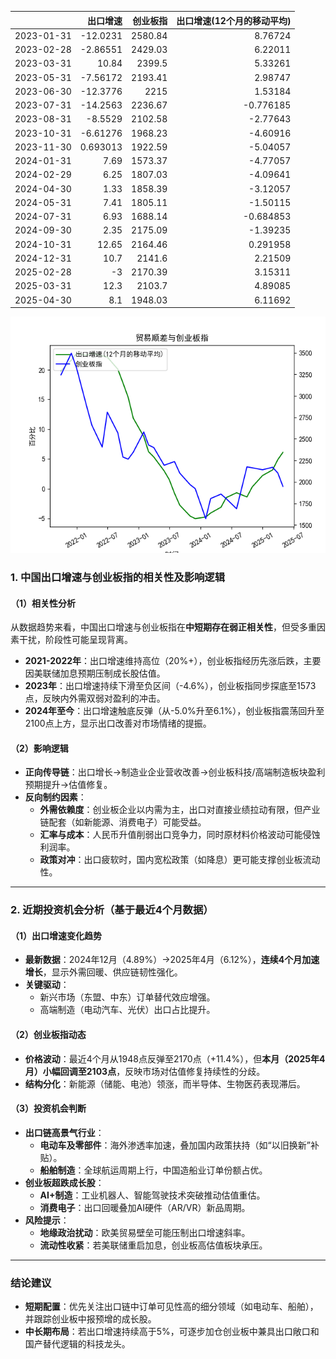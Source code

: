 |            |   出口增速 |   创业板指 |   出口增速(12个月的移动平均) |
|:-----------|-----------:|-----------:|-----------------------------:|
| 2023-01-31 | -12.0231   |    2580.84 |                     8.76724  |
| 2023-02-28 |  -2.86551  |    2429.03 |                     6.22011  |
| 2023-03-31 |  10.84     |    2399.5  |                     5.33261  |
| 2023-05-31 |  -7.56172  |    2193.41 |                     2.98747  |
| 2023-06-30 | -12.3776   |    2215    |                     1.53184  |
| 2023-07-31 | -14.2563   |    2236.67 |                    -0.776185 |
| 2023-08-31 |  -8.5529   |    2102.58 |                    -2.77643  |
| 2023-10-31 |  -6.61276  |    1968.23 |                    -4.60916  |
| 2023-11-30 |   0.693013 |    1922.59 |                    -5.04057  |
| 2024-01-31 |   7.69     |    1573.37 |                    -4.77057  |
| 2024-02-29 |   6.25     |    1807.03 |                    -4.09641  |
| 2024-04-30 |   1.33     |    1858.39 |                    -3.12057  |
| 2024-05-31 |   7.41     |    1805.11 |                    -1.50115  |
| 2024-07-31 |   6.93     |    1688.14 |                    -0.684853 |
| 2024-09-30 |   2.35     |    2175.09 |                    -1.39235  |
| 2024-10-31 |  12.65     |    2164.46 |                     0.291958 |
| 2024-12-31 |  10.7      |    2141.6  |                     2.21509  |
| 2025-02-28 |  -3        |    2170.39 |                     3.15311  |
| 2025-03-31 |  12.3      |    2103.7  |                     4.89085  |
| 2025-04-30 |   8.1      |    1948.03 |                     6.11692  |

![图](output_cybz.png)



### 1. 中国出口增速与创业板指的相关性及影响逻辑

#### （1）相关性分析
从数据趋势来看，中国出口增速与创业板指在**中短期存在弱正相关性**，但受多重因素干扰，阶段性可能呈现背离。  
- **2021-2022年**：出口增速维持高位（20%+），创业板指经历先涨后跌，主要因美联储加息预期压制成长股估值。  
- **2023年**：出口增速持续下滑至负区间（-4.6%），创业板指同步探底至1573点，反映内外需双弱对盈利的冲击。  
- **2024年至今**：出口增速触底反弹（从-5.0%升至6.1%），创业板指震荡回升至2100点上方，显示出口改善对市场情绪的提振。

#### （2）影响逻辑  
- **正向传导链**：出口增长→制造业企业营收改善→创业板科技/高端制造板块盈利预期提升→估值修复。  
- **反向制约因素**：  
  - **外需依赖度**：创业板企业以内需为主，出口对直接业绩拉动有限，但产业链配套（如新能源、消费电子）可能受益。  
  - **汇率与成本**：人民币升值削弱出口竞争力，同时原材料价格波动可能侵蚀利润率。  
  - **政策对冲**：出口疲软时，国内宽松政策（如降息）更可能支撑创业板流动性。

---

### 2. 近期投资机会分析（基于最近4个月数据）

#### （1）出口增速变化趋势  
- **最新数据**：2024年12月（4.89%）→2025年4月（6.12%），**连续4个月加速增长**，显示外需回暖、供应链韧性强化。  
- **关键驱动**：  
  - 新兴市场（东盟、中东）订单替代效应增强。  
  - 高端制造（电动汽车、光伏）出口占比提升。  

#### （2）创业板指动态  
- **价格波动**：最近4个月从1948点反弹至2170点（+11.4%），但**本月（2025年4月）小幅回调至2103点**，反映市场对估值修复持续性的分歧。  
- **结构分化**：新能源（储能、电池）领涨，而半导体、生物医药表现滞后。

#### （3）投资机会判断  
- **出口链高景气行业**：  
  - **电动车及零部件**：海外渗透率加速，叠加国内政策扶持（如“以旧换新”补贴）。  
  - **船舶制造**：全球航运周期上行，中国造船业订单份额占优。  
- **创业板超跌成长股**：  
  - **AI+制造**：工业机器人、智能驾驶技术突破推动估值重估。  
  - **消费电子**：出口回暖叠加AI硬件（AR/VR）新品周期。  
- **风险提示**：  
  - **地缘政治扰动**：欧美贸易壁垒可能压制出口增速斜率。  
  - **流动性收紧**：若美联储重启加息，创业板高估值板块承压。

---

### 结论建议  
- **短期配置**：优先关注出口链中订单可见性高的细分领域（如电动车、船舶），并跟踪创业板中报预增的成长股。  
- **中长期布局**：若出口增速持续高于5%，可逐步加仓创业板中兼具出口敞口和国产替代逻辑的科技龙头。
